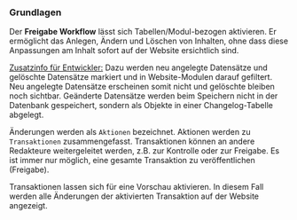 ### Grundlagen

Der **Freigabe Workflow** lässt sich Tabellen/Modul-bezogen aktivieren. Er ermöglicht das Anlegen, Ändern und Löschen von Inhalten, ohne dass diese Anpassungen am Inhalt sofort auf der Website ersichtlich sind. 

<u>Zusatzinfo für Entwickler:</u> Dazu werden neu angelegte Datensätze und gelöschte Datensätze markiert und in Website-Modulen darauf gefiltert. Neu angelegte Datensätze erscheinen somit nicht und gelöschte bleiben noch sichtbar. Geänderte Datensätze werden beim Speichern nicht in der Datenbank gespeichert, sondern als Objekte in einer Changelog-Tabelle abgelegt.

Änderungen werden als ```Aktionen``` bezeichnet. Aktionen werden zu ```Transaktionen``` zusammengefasst. Transaktionen können an andere Redakteure weitergeleitet werden, z.B. zur Kontrolle oder zur Freigabe. Es ist immer nur möglich, eine gesamte Transaktion zu veröffentlichen (Freigabe).

Transaktionen lassen sich für eine Vorschau aktivieren. In diesem Fall werden alle Änderungen der aktivierten Transaktion auf der Website angezeigt.